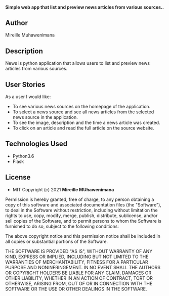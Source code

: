 #### Simple web app that  list and preview news articles from various sources..
## Author
Mireille Muhawenimana


## Description
News is  python application that allows users to list and preview news articles from various sources.



## User Stories

As a user I would like:
* To see various news sources on the homepage of the application.
* To select a news source and see all news articles from the selected news source in the application.
* To see the image, description and the time a news article was created.
* To click on an article and read the full article on the source website.

               
## Technologies Used
* Python3.6
* Flask

## License

* MIT 
Copyright (c) 2021 **Mireille MUhawenimana**

Permission is hereby granted, free of charge, to any person obtaining a copy of this software and associated documentation files (the "Software"), to deal in the Software without restriction, including without limitation the rights to use, copy, modify, merge, publish, distribute, sublicense, and/or sell copies of the Software, and to permit persons to whom the Software is furnished to do so, subject to the following conditions:

The above copyright notice and this permission notice shall be included in all copies or substantial portions of the Software.

THE SOFTWARE IS PROVIDED "AS IS", WITHOUT WARRANTY OF ANY KIND, EXPRESS OR IMPLIED, INCLUDING BUT NOT LIMITED TO THE WARRANTIES OF MERCHANTABILITY, FITNESS FOR A PARTICULAR PURPOSE AND NONINFRINGEMENT. IN NO EVENT SHALL THE AUTHORS OR COPYRIGHT HOLDERS BE LIABLE FOR ANY CLAIM, DAMAGES OR OTHER LIABILITY, WHETHER IN AN ACTION OF CONTRACT, TORT OR OTHERWISE, ARISING FROM, OUT OF OR IN CONNECTION WITH THE SOFTWARE OR THE USE OR OTHER DEALINGS IN THE SOFTWARE.